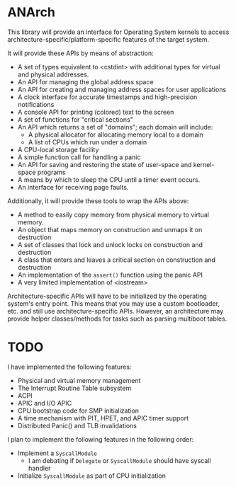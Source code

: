 # ANArch

This library will provide an interface for Operating System kernels to access architecture-specific/platform-specific features of the target system.

It will provide these APIs by means of abstraction:

 * A set of types equivalent to &lt;cstdint&gt; with additional types for virtual and physical addresses.
 * An API for managing the global address space
 * An API for creating and managing address spaces for user applications
 * A clock interface for accurate timestamps and high-precision notifications
 * A console API for printing (colored) text to the screen
 * A set of functions for "critical sections"
 * An API which returns a set of "domains"; each domain will include:
   * A physical allocator for allocating memory local to a domain
   * A list of CPUs which run under a domain
 * A CPU-local storage facility
 * A simple function call for handling a panic
 * An API for saving and restoring the state of user-space and kernel-space programs
 * A means by which to sleep the CPU until a timer event occurs.
 * An interface for receiving page faults.

Additionally, it will provide these tools to wrap the APIs above:

 * A method to easily copy memory from physical memory to virtual memory.
 * An object that maps memory on construction and unmaps it on destruction
 * A set of classes that lock and unlock locks on construction and destruction
 * A class that enters and leaves a critical section on construction and destruction
 * An implementation of the `assert()` function using the panic API
 * A very limited implementation of &lt;iostream&gt;

Architecture-specific APIs will have to be initialized by the operating system's entry point. This means that you may use a custom bootloader, etc. and still use architecture-specific APIs. However, an architecture may provide helper classes/methods for tasks such as parsing multiboot tables.

# TODO

I have implemented the following features:

 * Physical and virtual memory management
 * The Interrupt Routine Table subsystem
 * ACPI
 * APIC and I/O APIC
 * CPU bootstrap code for SMP initialization
 * A time mechanism with PIT, HPET, and APIC timer support
 * Distributed Panic() and TLB invalidations

I plan to implement the following features in the following order:

 * Implement a `SyscallModule`
   * I am debating if `Delegate` or `SyscallModule` should have syscall handler
 * Initialize `SyscallModule` as part of CPU initialization
